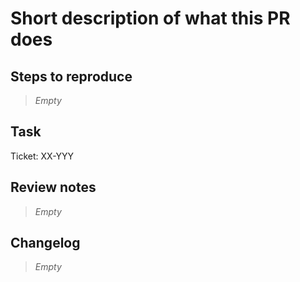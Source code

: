 # Short description of what this PR does

## Steps to reproduce

> _Empty_

## Task

Ticket: XX-YYY

## Review notes

> _Empty_

## Changelog

> _Empty_
